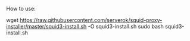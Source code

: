 How to use:

wget https://raw.githubusercontent.com/serverok/squid-proxy-installer/master/squid3-install.sh -O squid3-install.sh
sudo bash squid3-install.sh
